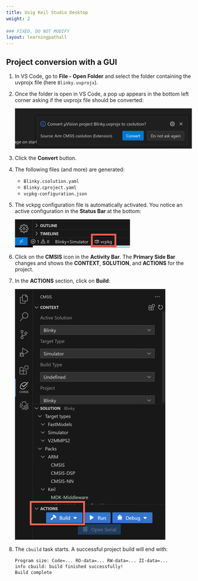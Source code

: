 ```yaml
---
title: Usig Keil Studio Desktop
weight: 2

### FIXED, DO NOT MODIFY
layout: learningpathall
---
```


## Project conversion with a GUI 

1. In VS Code, go to **File - Open Folder** and select the folder containing the uvprojx file (here `Blinky.uvprojx`).

1. Once the folder is open in VS Code, a pop up appears in the bottom left corner asking if the uvprojx file should be converted:

   ![Convert project](./convert_project.png)

1. Click the **Convert** button.

1. The following files (and more) are generated:
   - `Blinky.csolution.yaml`
   - `Blinky.cproject.yaml`
   - `vcpkg-configuration.json`

1. The vckpg configuration file is automatically activated. You notice an active configuration in the **Status Bar** at the bottom:

   ![vcpkg activated](./vcpkg-activated.png)

1. Click on the **CMSIS** icon in the **Activity Bar**. The **Primary Side Bar** changes and shows the **CONTEXT**, **SOLUTION**, and **ACTIONS** for the project.

1. In the **ACTIONS** section, click on **Build**:

   ![CMSIS build](./cmsis-build.png)

1. The `cbuild` task starts. A successful project build will end with:

   ```
   Program size: Code=... RO-data=... RW-data=... ZI-data=...
   info cbuild: build finished successfully!
   Build complete
   ```
